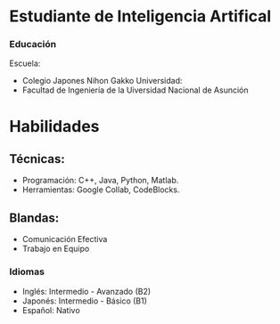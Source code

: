 # Estudiante de Inteligencia Artifical


### Educación
Escuela:
- Colegio Japones Nihon Gakko
Universidad:
- Facultad de Ingeniería de la Uiversidad Nacional de Asunción

# Habilidades
## Técnicas:
- Programación: C++, Java, Python, Matlab.
- Herramientas: Google Collab, CodeBlocks.
## Blandas:
- Comunicación Efectiva
- Trabajo en Equipo

### Idiomas
- Inglés: Intermedio - Avanzado (B2)
- Japonés: Intermedio - Básico (B1) 
- Español: Nativo
